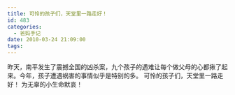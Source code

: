 ```yaml
---
title: 可怜的孩子们，天堂里一路走好！
id: 483
categories:
  - 爸妈手记
date: 2010-03-24 21:09:00
tags:
---
```


昨天，南平发生了震撼全国的凶杀案，九个孩子的遇难让每个做父母的心都揪了起来。今年，孩子遭遇祸害的事情似乎是特别的多。    可怜的孩子们，天堂里一路走好！ 为无辜的小生命默哀！